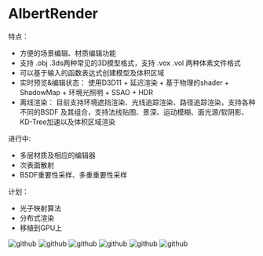AlbertRender
============

特点：
* 方便的场景编辑、材质编辑功能
*	支持 .obj .3ds两种常见的3D模型格式，支持 .vox .vol 两种体素文件格式
*	可以基于输入的函数表达式创建模型及体积区域
*	实时预览&编辑状态：
  使用D3D11 + 延迟渲染 + 基于物理的shader + ShadowMap + 环境光照明 + SSAO + HDR
*	离线渲染：
  目前支持环境遮挡渲染、光线追踪渲染、路径追踪渲染，支持各种不同的BSDF 及其组合，支持法线贴图、景深、运动模糊、面光源/软阴影、KD-Tree加速以及体积区域渲染

进行中:
* 多层材质及相应的编辑器
* 次表面散射
* BSDF重要性采样、多重重要性采样

计划：
* 光子映射算法
* 分布式渲染
* 移植到GPU上

![github](https://raw.githubusercontent.com/wmesci/AlbertRender/master/image0.png "实时预览")
![github](https://raw.githubusercontent.com/wmesci/AlbertRender/master/image1.png "")
![github](https://raw.githubusercontent.com/wmesci/AlbertRender/master/image2.png "")
![github](https://raw.githubusercontent.com/wmesci/AlbertRender/master/image3.png "")
![github](https://raw.githubusercontent.com/wmesci/AlbertRender/master/image4.png "")
![github](https://raw.githubusercontent.com/wmesci/AlbertRender/master/image5.png "")
